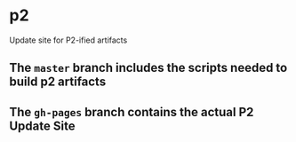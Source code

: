 # p2
Update site for P2-ified artifacts

## The `master` branch includes the scripts needed to build p2 artifacts

## The `gh-pages` branch contains the actual P2 Update Site
